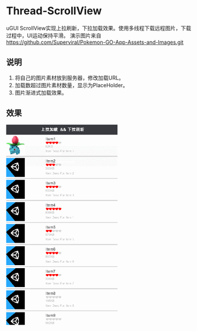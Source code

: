# Thread-ScrollView

uGUI ScrollView实现上拉刷新，下拉加载效果。使用多线程下载远程图片，下载过程中，UI运动保持平滑。
演示图片来自 https://github.com/Superviral/Pokemon-GO-App-Assets-and-Images.git

## 说明

1. 将自己的图片素材放到服务器，修改加载URL。
2. 加载数超过图片素材数量，显示为PlaceHolder。
3. 图片渐进式加载效果。

## 效果

![image](https://github.com/setsuodu/Thread-ScrollView/blob/master/post-media/GIF.gif?raw=true)
